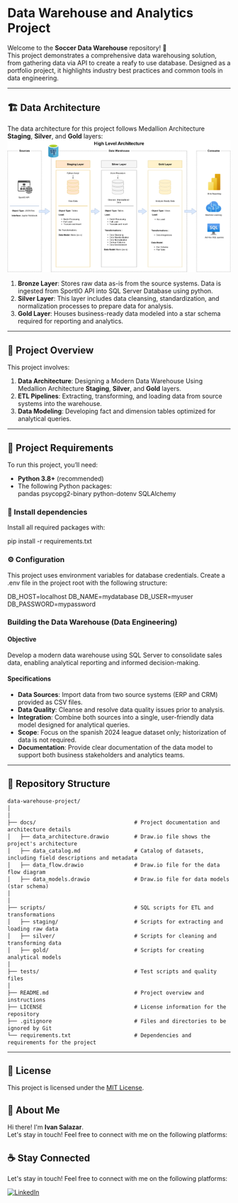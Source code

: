 # Data Warehouse and Analytics Project

Welcome to the **Soccer Data Warehouse** repository! 🚀  
This project demonstrates a comprehensive data warehousing solution, from gathering data via API to create a reafy to use database. Designed as a portfolio project, it highlights industry best practices and common tools in data engineering.

---
## 🏗️ Data Architecture

The data architecture for this project follows Medallion Architecture **Staging**, **Silver**, and **Gold** layers:
![Data Architecture](docs/data_architecture.png)

1. **Bronze Layer**: Stores raw data as-is from the source systems. Data is ingested from SportIO API into SQL Server Database using python.
2. **Silver Layer**: This layer includes data cleansing, standardization, and normalization processes to prepare data for analysis.
3. **Gold Layer**: Houses business-ready data modeled into a star schema required for reporting and analytics.

---
## 📖 Project Overview

This project involves:

1. **Data Architecture**: Designing a Modern Data Warehouse Using Medallion Architecture **Staging**, **Silver**, and **Gold** layers.
2. **ETL Pipelines**: Extracting, transforming, and loading data from source systems into the warehouse.
3. **Data Modeling**: Developing fact and dimension tables optimized for analytical queries.

---


## 🚀 Project Requirements


To run this project, you’ll need:

- **Python 3.8+** (recommended)  
- The following Python packages:  
    pandas
  psycopg2-binary
  python-dotenv
  SQLAlchemy

### 🔹 Install dependencies

Install all required packages with:

pip install -r requirements.txt

### ⚙️ Configuration

This project uses environment variables for database credentials.
Create a .env file in the project root with the following structure:

DB_HOST=localhost
DB_NAME=mydatabase
DB_USER=myuser
DB_PASSWORD=mypassword

### Building the Data Warehouse (Data Engineering)

#### Objective
Develop a modern data warehouse using SQL Server to consolidate sales data, enabling analytical reporting and informed decision-making.

#### Specifications
- **Data Sources**: Import data from two source systems (ERP and CRM) provided as CSV files.
- **Data Quality**: Cleanse and resolve data quality issues prior to analysis.
- **Integration**: Combine both sources into a single, user-friendly data model designed for analytical queries.
- **Scope**: Focus on the spanish 2024 league dataset only; historization of data is not required.
- **Documentation**: Provide clear documentation of the data model to support both business stakeholders and analytics teams.

---

## 📂 Repository Structure
```
data-warehouse-project/
│
│
├── docs/                               # Project documentation and architecture details
│   ├── data_architecture.drawio        # Draw.io file shows the project's architecture
│   ├── data_catalog.md                 # Catalog of datasets, including field descriptions and metadata
│   ├── data_flow.drawio                # Draw.io file for the data flow diagram
│   ├── data_models.drawio              # Draw.io file for data models (star schema)
│  
│
├── scripts/                            # SQL scripts for ETL and transformations
│   ├── staging/                        # Scripts for extracting and loading raw data
│   ├── silver/                         # Scripts for cleaning and transforming data
│   ├── gold/                           # Scripts for creating analytical models
│
├── tests/                              # Test scripts and quality files
│
├── README.md                           # Project overview and instructions
├── LICENSE                             # License information for the repository
├── .gitignore                          # Files and directories to be ignored by Git
└── requirements.txt                    # Dependencies and requirements for the project
```
---


## 📜 License

This project is licensed under the [MIT License](LICENSE).


## 🌟 About Me

Hi there! I'm **Ivan Salazar**.  
Let's stay in touch! Feel free to connect with me on the following platforms:

## ☕ Stay Connected

Let's stay in touch! Feel free to connect with me on the following platforms:

[![LinkedIn](https://img.shields.io/badge/LinkedIn-0077B5?style=for-the-badge&logo=linkedin&logoColor=white)](https://www.linkedin.com/in/ivan-a-salazar/)

